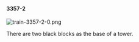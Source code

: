 #### 3357-2
![train-3357-2-0.png](https://github.com/lil-lab/nlvr/raw/master/nlvr/train/images/65/train-3357-2-0.png "train-3357-2-0.png")

There are two black blocks as the base of a tower.